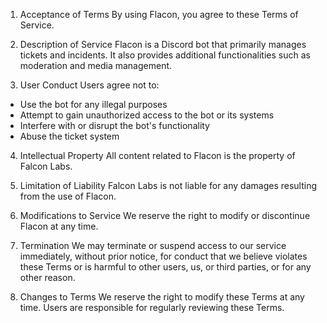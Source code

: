 1. Acceptance of Terms
By using Flacon, you agree to these Terms of Service.

2. Description of Service
Flacon is a Discord bot that primarily manages tickets and incidents. It also provides additional functionalities such as moderation and media management.

3. User Conduct
Users agree not to:
- Use the bot for any illegal purposes
- Attempt to gain unauthorized access to the bot or its systems
- Interfere with or disrupt the bot's functionality
- Abuse the ticket system

4. Intellectual Property
All content related to Flacon is the property of Falcon Labs.

5. Limitation of Liability
Falcon Labs is not liable for any damages resulting from the use of Flacon.

6. Modifications to Service
We reserve the right to modify or discontinue Flacon at any time.

7. Termination
We may terminate or suspend access to our service immediately, without prior notice, for conduct that we believe violates these Terms or is harmful to other users, us, or third parties, or for any other reason.

8. Changes to Terms
We reserve the right to modify these Terms at any time. Users are responsible for regularly reviewing these Terms.